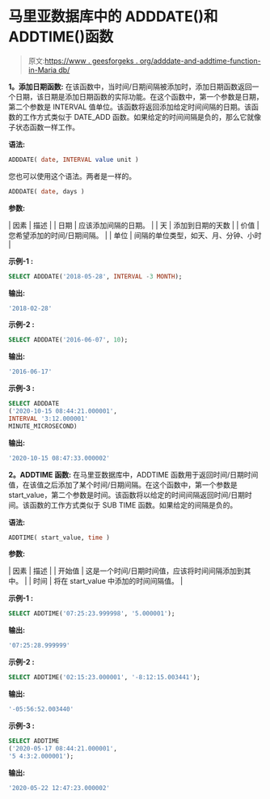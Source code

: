 # 马里亚数据库中的 ADDDATE()和 ADDTIME()函数

> 原文:[https://www . geesforgeks . org/adddate-and-addtime-function-in-Maria db/](https://www.geeksforgeeks.org/adddate-and-addtime-function-in-mariadb/)

**1。添加日期函数:**
在该函数中，当时间/日期间隔被添加时，添加日期函数返回一个日期，该日期是添加日期函数的实际功能。在这个函数中，第一个参数是日期，第二个参数是 INTERVAL 值单位。该函数将返回添加给定时间间隔的日期。该函数的工作方式类似于 DATE_ADD 函数。如果给定的时间间隔是负的，那么它就像子状态函数一样工作。

**语法:**

```sql
ADDDATE( date, INTERVAL value unit )

```

您也可以使用这个语法。两者是一样的。

```sql
ADDDATE( date, days )

```

**参数:**

| 因素 | 描述 |
| 日期 | 应该添加间隔的日期。 |
| 天 | 添加到日期的天数 |
| 价值 | 您希望添加的时间/日期间隔。 |
| 单位 | 间隔的单位类型，如天、月、分钟、小时 |

**示例-1 :**

```sql
SELECT ADDDATE('2018-05-28', INTERVAL -3 MONTH);
```

**输出:**

```sql
'2018-02-28'
```

**示例-2 :**

```sql
SELECT ADDDATE('2016-06-07', 10);
```

**输出:**

```sql
'2016-06-17'
```

**示例-3 :**

```sql
SELECT ADDDATE
('2020-10-15 08:44:21.000001', 
INTERVAL '3:12.000001' 
MINUTE_MICROSECOND)

```

**输出:**

```sql
'2020-10-15 08:47:33.000002'
```

**2。ADDTIME 函数:**
在马里亚数据库中，ADDTIME 函数用于返回时间/日期时间值，在该值之后添加了某个时间/日期间隔。在这个函数中，第一个参数是 start_value，第二个参数是时间。该函数将以给定的时间间隔返回时间/日期时间。该函数的工作方式类似于 SUB TIME 函数。如果给定的间隔是负的。

**语法:**

```sql
ADDTIME( start_value, time )
```

**参数:**

| 因素 | 描述 |
| 开始值 | 这是一个时间/日期时间值，应该将时间间隔添加到其中。 |
| 时间 | 将在 start_value 中添加的时间间隔值。 |

**示例-1 :**

```sql
SELECT ADDTIME('07:25:23.999998', '5.000001');
```

**输出:**

```sql
'07:25:28.999999'
```

**示例-2 :**

```sql
SELECT ADDTIME('02:15:23.000001', '-8:12:15.003441');
```

**输出:**

```sql
'-05:56:52.003440'
```

**示例-3 :**

```sql
SELECT ADDTIME
('2020-05-17 08:44:21.000001', 
'5 4:3:2.000001');

```

**输出:**

```sql
'2020-05-22 12:47:23.000002'

```
